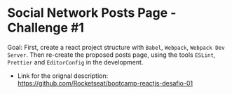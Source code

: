 # Social Network Posts Page - Challenge #1

Goal: First, create a react project structure with `Babel`, `Webpack`, `Webpack Dev Server`. Then re-create the proposed posts page, using the tools `ESLint`, `Prettier` and `EditorConfig` in the development.

- Link for the orignal description: https://github.com/Rocketseat/bootcamp-reactjs-desafio-01
